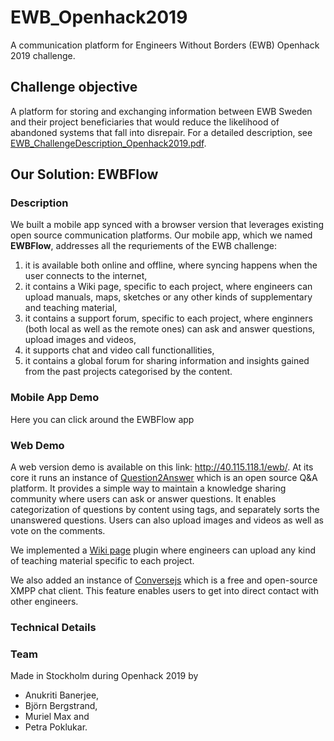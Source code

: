 # EWB_Openhack2019
A communication platform for Engineers Without Borders (EWB) Openhack 2019 challenge.

## Challenge objective
A platform for storing and exchanging information between EWB Sweden and their project beneficiaries that would reduce the
likelihood of abandoned systems that fall into disrepair. For a detailed description, see [ EWB_ChallengeDescription_Openhack2019.pdf](https://github.com/petrapoklukar/EWB_Openhack2019/blob/master/EWB_ChallengeDescription_%20Openhack2019.pdf).

## Our Solution: EWBFlow
### Description
We built a mobile app synced with a browser version that leverages existing open source communication platforms. Our mobile app, which we named **EWBFlow**, addresses all the requriements of the EWB challenge:
1. it is available both online and offline, where syncing happens when the user connects to the internet,
2. it contains a Wiki page, specific to each project, where engineers can upload manuals, maps, sketches or any other kinds of supplementary and teaching material,
3. it contains a support forum, specific to each project, where enginners (both local as well as the remote ones) can ask and answer questions, upload images and videos,
4. it supports chat and video call functionallities, 
5. it contains a global forum for sharing information and insights gained from the past projects categorised by the content.

### Mobile App Demo
Here you can click around the EWBFlow app 

### Web Demo
A web version demo is available on this link: http://40.115.118.1/ewb/. At its core it runs an instance of [Question2Answer](https://www.question2answer.org/) which is an open source Q&A platform. It provides a simple way to maintain a knowledge sharing community where users can ask or answer questions. It enables categorization of questions by content using tags, and separately sorts the unanswered questions. Users can also upload images and videos as well as vote on the comments. 

We implemented a [Wiki page](https://github.com/NoahY/q2a-wiki) plugin where engineers can upload any kind of teaching material specific to each project.

We also added an instance of [Conversejs](https://conversejs.org/) which is a free and open-source XMPP chat client. This feature enables users to get into direct contact with other engineers.  

### Technical Details


### Team 
Made in Stockholm during Openhack 2019 by 
* Anukriti Banerjee, 
* Björn Bergstrand, 
* Muriel Max and 
* Petra Poklukar.
